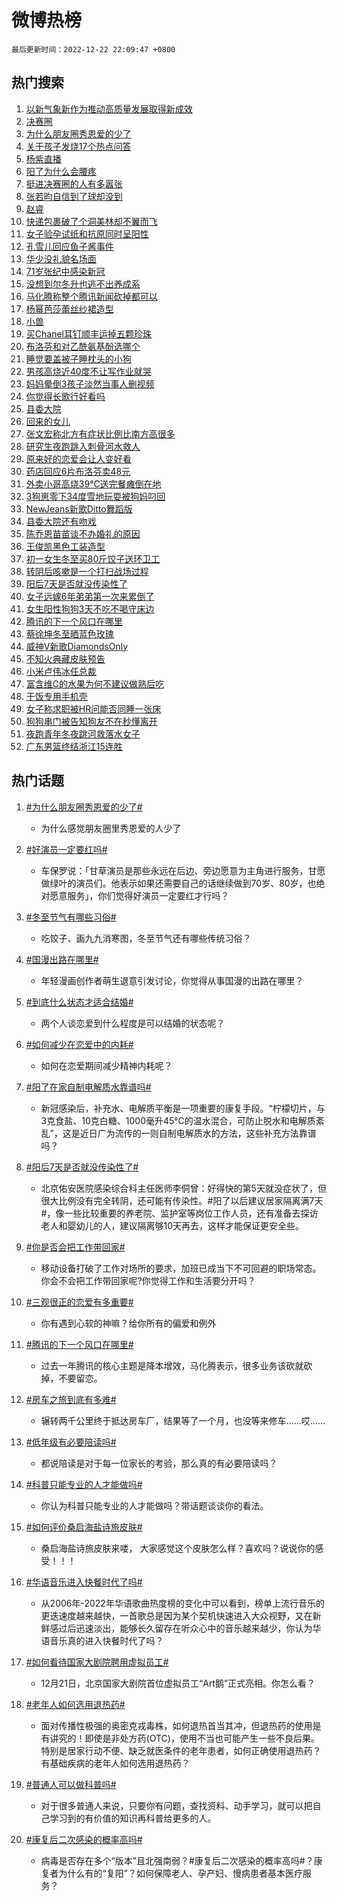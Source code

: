 # 微博热榜

`最后更新时间：2022-12-22 22:09:47 +0800`

## 热门搜索

1. [以新气象新作为推动高质量发展取得新成效](https://m.weibo.cn/search?containerid=100103type%3D1%26t%3D10%26q%3D%23%E4%BB%A5%E6%96%B0%E6%B0%94%E8%B1%A1%E6%96%B0%E4%BD%9C%E4%B8%BA%E6%8E%A8%E5%8A%A8%E9%AB%98%E8%B4%A8%E9%87%8F%E5%8F%91%E5%B1%95%E5%8F%96%E5%BE%97%E6%96%B0%E6%88%90%E6%95%88%23&stream_entry_id=51&isnewpage=1&extparam=seat%3D1%26dgr%3D0%26pos%3D0%26c_type%3D51%26filter_type%3Drealtimehot%26cate%3D10103%26display_time%3D1671718186%26pre_seqid%3D1671718186332025815254&luicode=10000011&lfid=106003type%253D25%2526t%253D3%2526disable_hot%253D1%2526filter_type%253Drealtimehot)
1. [决赛圈](https://m.weibo.cn/search?containerid=100103type%3D1%26t%3D10%26q%3D%E5%86%B3%E8%B5%9B%E5%9C%88&stream_entry_id=31&isnewpage=1&extparam=seat%3D1%26dgr%3D0%26pos%3D0%26q%3D%25E5%2586%25B3%25E8%25B5%259B%25E5%259C%2588%26filter_type%3Drealtimehot%26cate%3D5001%26band_rank%3D1%26flag%3D2%26stream_entry_id%3D31%26c_type%3D31%26realpos%3D1%26lcate%3D5001%26display_time%3D1671718186%26pre_seqid%3D1671718186332025815254&luicode=10000011&lfid=106003type%253D25%2526t%253D3%2526disable_hot%253D1%2526filter_type%253Drealtimehot)
1. [为什么朋友圈秀恩爱的少了](https://m.weibo.cn/search?containerid=100103type%3D1%26t%3D10%26q%3D%23%E4%B8%BA%E4%BB%80%E4%B9%88%E6%9C%8B%E5%8F%8B%E5%9C%88%E7%A7%80%E6%81%A9%E7%88%B1%E7%9A%84%E5%B0%91%E4%BA%86%23&stream_entry_id=31&isnewpage=1&extparam=seat%3D1%26dgr%3D0%26pos%3D1%26q%3D%2523%25E4%25B8%25BA%25E4%25BB%2580%25E4%25B9%2588%25E6%259C%258B%25E5%258F%258B%25E5%259C%2588%25E7%25A7%2580%25E6%2581%25A9%25E7%2588%25B1%25E7%259A%2584%25E5%25B0%2591%25E4%25BA%2586%2523%26filter_type%3Drealtimehot%26cate%3D5001%26band_rank%3D2%26flag%3D0%26stream_entry_id%3D31%26c_type%3D31%26realpos%3D2%26lcate%3D5001%26display_time%3D1671718186%26pre_seqid%3D1671718186332025815254&luicode=10000011&lfid=106003type%253D25%2526t%253D3%2526disable_hot%253D1%2526filter_type%253Drealtimehot)
1. [关于孩子发烧17个热点问答](https://m.weibo.cn/search?containerid=100103type%3D1%26t%3D10%26q%3D%23%E5%85%B3%E4%BA%8E%E5%AD%A9%E5%AD%90%E5%8F%91%E7%83%A717%E4%B8%AA%E7%83%AD%E7%82%B9%E9%97%AE%E7%AD%94%23&stream_entry_id=31&isnewpage=1&extparam=seat%3D1%26dgr%3D0%26pos%3D2%26q%3D%2523%25E5%2585%25B3%25E4%25BA%258E%25E5%25AD%25A9%25E5%25AD%2590%25E5%258F%2591%25E7%2583%25A717%25E4%25B8%25AA%25E7%2583%25AD%25E7%2582%25B9%25E9%2597%25AE%25E7%25AD%2594%2523%26filter_type%3Drealtimehot%26cate%3D5001%26band_rank%3D3%26flag%3D0%26stream_entry_id%3D31%26c_type%3D31%26realpos%3D3%26lcate%3D5001%26display_time%3D1671718186%26pre_seqid%3D1671718186332025815254&luicode=10000011&lfid=106003type%253D25%2526t%253D3%2526disable_hot%253D1%2526filter_type%253Drealtimehot)
1. [杨紫直播](https://m.weibo.cn/search?containerid=100103type%3D1%26t%3D10%26q%3D%23%E6%9D%A8%E7%B4%AB%E7%9B%B4%E6%92%AD%23&stream_entry_id=31&isnewpage=1&extparam=seat%3D1%26dgr%3D0%26pos%3D3%26q%3D%2523%25E6%259D%25A8%25E7%25B4%25AB%25E7%259B%25B4%25E6%2592%25AD%2523%26filter_type%3Drealtimehot%26cate%3D5001%26band_rank%3D4%26flag%3D0%26stream_entry_id%3D31%26c_type%3D31%26realpos%3D4%26lcate%3D5001%26display_time%3D1671718186%26pre_seqid%3D1671718186332025815254&luicode=10000011&lfid=106003type%253D25%2526t%253D3%2526disable_hot%253D1%2526filter_type%253Drealtimehot)
1. [阳了为什么会腰疼](https://m.weibo.cn/search?containerid=100103type%3D1%26t%3D10%26q%3D%23%E9%98%B3%E4%BA%86%E4%B8%BA%E4%BB%80%E4%B9%88%E4%BC%9A%E8%85%B0%E7%96%BC%23&stream_entry_id=31&isnewpage=1&extparam=seat%3D1%26dgr%3D0%26pos%3D4%26q%3D%2523%25E9%2598%25B3%25E4%25BA%2586%25E4%25B8%25BA%25E4%25BB%2580%25E4%25B9%2588%25E4%25BC%259A%25E8%2585%25B0%25E7%2596%25BC%2523%26filter_type%3Drealtimehot%26cate%3D5001%26band_rank%3D5%26flag%3D0%26stream_entry_id%3D31%26c_type%3D31%26realpos%3D5%26lcate%3D5001%26display_time%3D1671718186%26pre_seqid%3D1671718186332025815254&luicode=10000011&lfid=106003type%253D25%2526t%253D3%2526disable_hot%253D1%2526filter_type%253Drealtimehot)
1. [挺进决赛圈的人有多嚣张](https://m.weibo.cn/search?containerid=100103type%3D1%26t%3D10%26q%3D%23%E6%8C%BA%E8%BF%9B%E5%86%B3%E8%B5%9B%E5%9C%88%E7%9A%84%E4%BA%BA%E6%9C%89%E5%A4%9A%E5%9A%A3%E5%BC%A0%23&stream_entry_id=31&isnewpage=1&extparam=seat%3D1%26dgr%3D0%26pos%3D5%26q%3D%2523%25E6%258C%25BA%25E8%25BF%259B%25E5%2586%25B3%25E8%25B5%259B%25E5%259C%2588%25E7%259A%2584%25E4%25BA%25BA%25E6%259C%2589%25E5%25A4%259A%25E5%259A%25A3%25E5%25BC%25A0%2523%26filter_type%3Drealtimehot%26cate%3D5001%26band_rank%3D6%26flag%3D1%26stream_entry_id%3D31%26c_type%3D31%26realpos%3D6%26lcate%3D5001%26display_time%3D1671718186%26pre_seqid%3D1671718186332025815254&luicode=10000011&lfid=106003type%253D25%2526t%253D3%2526disable_hot%253D1%2526filter_type%253Drealtimehot)
1. [张若昀自信到了球却没到](https://m.weibo.cn/search?containerid=100103type%3D1%26t%3D10%26q%3D%23%E5%BC%A0%E8%8B%A5%E6%98%80%E8%87%AA%E4%BF%A1%E5%88%B0%E4%BA%86%E7%90%83%E5%8D%B4%E6%B2%A1%E5%88%B0%23&stream_entry_id=31&isnewpage=1&extparam=seat%3D1%26dgr%3D0%26adid%3D175874%26pos%3D6%26q%3D%2523%25E5%25BC%25A0%25E8%258B%25A5%25E6%2598%2580%25E8%2587%25AA%25E4%25BF%25A1%25E5%2588%25B0%25E4%25BA%2586%25E7%2590%2583%25E5%258D%25B4%25E6%25B2%25A1%25E5%2588%25B0%2523%26filter_type%3Drealtimehot%26cate%3D5001%26band_rank%3D7%26stream_entry_id%3D31%26c_type%3D31%26lcate%3D5001%26display_time%3D1671718186%26pre_seqid%3D1671718186332025815254&luicode=10000011&lfid=106003type%253D25%2526t%253D3%2526disable_hot%253D1%2526filter_type%253Drealtimehot)
1. [赵睿](https://m.weibo.cn/search?containerid=100103type%3D1%26t%3D10%26q%3D%E8%B5%B5%E7%9D%BF&stream_entry_id=31&isnewpage=1&extparam=seat%3D1%26dgr%3D0%26pos%3D7%26q%3D%25E8%25B5%25B5%25E7%259D%25BF%26filter_type%3Drealtimehot%26cate%3D5001%26band_rank%3D7%26flag%3D1%26stream_entry_id%3D31%26c_type%3D31%26realpos%3D7%26lcate%3D5001%26display_time%3D1671718186%26pre_seqid%3D1671718186332025815254&luicode=10000011&lfid=106003type%253D25%2526t%253D3%2526disable_hot%253D1%2526filter_type%253Drealtimehot)
1. [快递包裹破了个洞美林却不翼而飞](https://m.weibo.cn/search?containerid=100103type%3D1%26t%3D10%26q%3D%23%E5%BF%AB%E9%80%92%E5%8C%85%E8%A3%B9%E7%A0%B4%E4%BA%86%E4%B8%AA%E6%B4%9E%E7%BE%8E%E6%9E%97%E5%8D%B4%E4%B8%8D%E7%BF%BC%E8%80%8C%E9%A3%9E%23&stream_entry_id=31&isnewpage=1&extparam=seat%3D1%26dgr%3D0%26pos%3D8%26q%3D%2523%25E5%25BF%25AB%25E9%2580%2592%25E5%258C%2585%25E8%25A3%25B9%25E7%25A0%25B4%25E4%25BA%2586%25E4%25B8%25AA%25E6%25B4%259E%25E7%25BE%258E%25E6%259E%2597%25E5%258D%25B4%25E4%25B8%258D%25E7%25BF%25BC%25E8%2580%258C%25E9%25A3%259E%2523%26filter_type%3Drealtimehot%26cate%3D5001%26band_rank%3D8%26flag%3D0%26stream_entry_id%3D31%26c_type%3D31%26realpos%3D8%26lcate%3D5001%26display_time%3D1671718186%26pre_seqid%3D1671718186332025815254&luicode=10000011&lfid=106003type%253D25%2526t%253D3%2526disable_hot%253D1%2526filter_type%253Drealtimehot)
1. [女子验孕试纸和抗原同时呈阳性](https://m.weibo.cn/search?containerid=100103type%3D1%26t%3D10%26q%3D%23%E5%A5%B3%E5%AD%90%E9%AA%8C%E5%AD%95%E8%AF%95%E7%BA%B8%E5%92%8C%E6%8A%97%E5%8E%9F%E5%90%8C%E6%97%B6%E5%91%88%E9%98%B3%E6%80%A7%23&stream_entry_id=31&isnewpage=1&extparam=seat%3D1%26dgr%3D0%26pos%3D9%26q%3D%2523%25E5%25A5%25B3%25E5%25AD%2590%25E9%25AA%258C%25E5%25AD%2595%25E8%25AF%2595%25E7%25BA%25B8%25E5%2592%258C%25E6%258A%2597%25E5%258E%259F%25E5%2590%258C%25E6%2597%25B6%25E5%2591%2588%25E9%2598%25B3%25E6%2580%25A7%2523%26filter_type%3Drealtimehot%26cate%3D5001%26band_rank%3D9%26flag%3D2%26stream_entry_id%3D31%26c_type%3D31%26realpos%3D9%26lcate%3D5001%26display_time%3D1671718186%26pre_seqid%3D1671718186332025815254&luicode=10000011&lfid=106003type%253D25%2526t%253D3%2526disable_hot%253D1%2526filter_type%253Drealtimehot)
1. [孔雪儿回应鱼子酱事件](https://m.weibo.cn/search?containerid=100103type%3D1%26t%3D10%26q%3D%23%E5%AD%94%E9%9B%AA%E5%84%BF%E5%9B%9E%E5%BA%94%E9%B1%BC%E5%AD%90%E9%85%B1%E4%BA%8B%E4%BB%B6%23&stream_entry_id=31&isnewpage=1&extparam=seat%3D1%26dgr%3D0%26pos%3D10%26q%3D%2523%25E5%25AD%2594%25E9%259B%25AA%25E5%2584%25BF%25E5%259B%259E%25E5%25BA%2594%25E9%25B1%25BC%25E5%25AD%2590%25E9%2585%25B1%25E4%25BA%258B%25E4%25BB%25B6%2523%26filter_type%3Drealtimehot%26cate%3D5001%26band_rank%3D10%26flag%3D2%26stream_entry_id%3D31%26c_type%3D31%26realpos%3D10%26lcate%3D5001%26display_time%3D1671718186%26pre_seqid%3D1671718186332025815254&luicode=10000011&lfid=106003type%253D25%2526t%253D3%2526disable_hot%253D1%2526filter_type%253Drealtimehot)
1. [华少没礼貌名场面](https://m.weibo.cn/search?containerid=100103type%3D1%26t%3D10%26q%3D%23%E5%8D%8E%E5%B0%91%E6%B2%A1%E7%A4%BC%E8%B2%8C%E5%90%8D%E5%9C%BA%E9%9D%A2%23&stream_entry_id=31&isnewpage=1&extparam=seat%3D1%26dgr%3D0%26pos%3D11%26q%3D%2523%25E5%258D%258E%25E5%25B0%2591%25E6%25B2%25A1%25E7%25A4%25BC%25E8%25B2%258C%25E5%2590%258D%25E5%259C%25BA%25E9%259D%25A2%2523%26filter_type%3Drealtimehot%26cate%3D5001%26band_rank%3D11%26flag%3D0%26stream_entry_id%3D31%26c_type%3D31%26realpos%3D11%26lcate%3D5001%26display_time%3D1671718186%26pre_seqid%3D1671718186332025815254&luicode=10000011&lfid=106003type%253D25%2526t%253D3%2526disable_hot%253D1%2526filter_type%253Drealtimehot)
1. [71岁张纪中感染新冠](https://m.weibo.cn/search?containerid=100103type%3D1%26t%3D10%26q%3D%2371%E5%B2%81%E5%BC%A0%E7%BA%AA%E4%B8%AD%E6%84%9F%E6%9F%93%E6%96%B0%E5%86%A0%23&stream_entry_id=31&isnewpage=1&extparam=seat%3D1%26dgr%3D0%26pos%3D12%26q%3D%252371%25E5%25B2%2581%25E5%25BC%25A0%25E7%25BA%25AA%25E4%25B8%25AD%25E6%2584%259F%25E6%259F%2593%25E6%2596%25B0%25E5%2586%25A0%2523%26filter_type%3Drealtimehot%26cate%3D5001%26band_rank%3D12%26flag%3D1%26stream_entry_id%3D31%26c_type%3D31%26realpos%3D12%26lcate%3D5001%26display_time%3D1671718186%26pre_seqid%3D1671718186332025815254&luicode=10000011&lfid=106003type%253D25%2526t%253D3%2526disable_hot%253D1%2526filter_type%253Drealtimehot)
1. [没想到尔冬升也逃不出养成系](https://m.weibo.cn/search?containerid=100103type%3D1%26t%3D10%26q%3D%23%E6%B2%A1%E6%83%B3%E5%88%B0%E5%B0%94%E5%86%AC%E5%8D%87%E4%B9%9F%E9%80%83%E4%B8%8D%E5%87%BA%E5%85%BB%E6%88%90%E7%B3%BB%23&stream_entry_id=31&isnewpage=1&extparam=seat%3D1%26dgr%3D0%26pos%3D13%26q%3D%2523%25E6%25B2%25A1%25E6%2583%25B3%25E5%2588%25B0%25E5%25B0%2594%25E5%2586%25AC%25E5%258D%2587%25E4%25B9%259F%25E9%2580%2583%25E4%25B8%258D%25E5%2587%25BA%25E5%2585%25BB%25E6%2588%2590%25E7%25B3%25BB%2523%26filter_type%3Drealtimehot%26cate%3D5001%26band_rank%3D13%26flag%3D1%26stream_entry_id%3D31%26c_type%3D31%26realpos%3D13%26lcate%3D5001%26display_time%3D1671718186%26pre_seqid%3D1671718186332025815254&luicode=10000011&lfid=106003type%253D25%2526t%253D3%2526disable_hot%253D1%2526filter_type%253Drealtimehot)
1. [马化腾称整个腾讯新闻砍掉都可以](https://m.weibo.cn/search?containerid=100103type%3D1%26t%3D10%26q%3D%23%E9%A9%AC%E5%8C%96%E8%85%BE%E7%A7%B0%E6%95%B4%E4%B8%AA%E8%85%BE%E8%AE%AF%E6%96%B0%E9%97%BB%E7%A0%8D%E6%8E%89%E9%83%BD%E5%8F%AF%E4%BB%A5%23&stream_entry_id=31&isnewpage=1&extparam=seat%3D1%26dgr%3D0%26pos%3D14%26q%3D%2523%25E9%25A9%25AC%25E5%258C%2596%25E8%2585%25BE%25E7%25A7%25B0%25E6%2595%25B4%25E4%25B8%25AA%25E8%2585%25BE%25E8%25AE%25AF%25E6%2596%25B0%25E9%2597%25BB%25E7%25A0%258D%25E6%258E%2589%25E9%2583%25BD%25E5%258F%25AF%25E4%25BB%25A5%2523%26filter_type%3Drealtimehot%26cate%3D5001%26band_rank%3D14%26flag%3D0%26stream_entry_id%3D31%26c_type%3D31%26realpos%3D14%26lcate%3D5001%26display_time%3D1671718186%26pre_seqid%3D1671718186332025815254&luicode=10000011&lfid=106003type%253D25%2526t%253D3%2526disable_hot%253D1%2526filter_type%253Drealtimehot)
1. [杨幂芭莎蕾丝纱裙造型](https://m.weibo.cn/search?containerid=100103type%3D1%26t%3D10%26q%3D%23%E6%9D%A8%E5%B9%82%E8%8A%AD%E8%8E%8E%E8%95%BE%E4%B8%9D%E7%BA%B1%E8%A3%99%E9%80%A0%E5%9E%8B%23&stream_entry_id=31&isnewpage=1&extparam=seat%3D1%26dgr%3D0%26pos%3D15%26q%3D%2523%25E6%259D%25A8%25E5%25B9%2582%25E8%258A%25AD%25E8%258E%258E%25E8%2595%25BE%25E4%25B8%259D%25E7%25BA%25B1%25E8%25A3%2599%25E9%2580%25A0%25E5%259E%258B%2523%26filter_type%3Drealtimehot%26cate%3D5001%26band_rank%3D15%26flag%3D0%26stream_entry_id%3D31%26c_type%3D31%26realpos%3D15%26lcate%3D5001%26display_time%3D1671718186%26pre_seqid%3D1671718186332025815254&luicode=10000011&lfid=106003type%253D25%2526t%253D3%2526disable_hot%253D1%2526filter_type%253Drealtimehot)
1. [小兽](https://m.weibo.cn/search?containerid=100103type%3D1%26t%3D10%26q%3D%E5%B0%8F%E5%85%BD&stream_entry_id=31&isnewpage=1&extparam=seat%3D1%26dgr%3D0%26pos%3D16%26q%3D%25E5%25B0%258F%25E5%2585%25BD%26filter_type%3Drealtimehot%26cate%3D5001%26band_rank%3D16%26flag%3D1%26stream_entry_id%3D31%26c_type%3D31%26realpos%3D16%26lcate%3D5001%26display_time%3D1671718186%26pre_seqid%3D1671718186332025815254&luicode=10000011&lfid=106003type%253D25%2526t%253D3%2526disable_hot%253D1%2526filter_type%253Drealtimehot)
1. [买Chanel耳钉顺丰运掉五颗珍珠](https://m.weibo.cn/search?containerid=100103type%3D1%26t%3D10%26q%3D%23%E4%B9%B0Chanel%E8%80%B3%E9%92%89%E9%A1%BA%E4%B8%B0%E8%BF%90%E6%8E%89%E4%BA%94%E9%A2%97%E7%8F%8D%E7%8F%A0%23&stream_entry_id=31&isnewpage=1&extparam=seat%3D1%26dgr%3D0%26pos%3D17%26q%3D%2523%25E4%25B9%25B0Chanel%25E8%2580%25B3%25E9%2592%2589%25E9%25A1%25BA%25E4%25B8%25B0%25E8%25BF%2590%25E6%258E%2589%25E4%25BA%2594%25E9%25A2%2597%25E7%258F%258D%25E7%258F%25A0%2523%26filter_type%3Drealtimehot%26cate%3D5001%26band_rank%3D17%26flag%3D0%26stream_entry_id%3D31%26c_type%3D31%26realpos%3D17%26lcate%3D5001%26display_time%3D1671718186%26pre_seqid%3D1671718186332025815254&luicode=10000011&lfid=106003type%253D25%2526t%253D3%2526disable_hot%253D1%2526filter_type%253Drealtimehot)
1. [布洛芬和对乙酰氨基酚选哪个](https://m.weibo.cn/search?containerid=100103type%3D1%26t%3D10%26q%3D%23%E5%B8%83%E6%B4%9B%E8%8A%AC%E5%92%8C%E5%AF%B9%E4%B9%99%E9%85%B0%E6%B0%A8%E5%9F%BA%E9%85%9A%E9%80%89%E5%93%AA%E4%B8%AA%23&stream_entry_id=31&isnewpage=1&extparam=seat%3D1%26dgr%3D0%26pos%3D18%26q%3D%2523%25E5%25B8%2583%25E6%25B4%259B%25E8%258A%25AC%25E5%2592%258C%25E5%25AF%25B9%25E4%25B9%2599%25E9%2585%25B0%25E6%25B0%25A8%25E5%259F%25BA%25E9%2585%259A%25E9%2580%2589%25E5%2593%25AA%25E4%25B8%25AA%2523%26filter_type%3Drealtimehot%26cate%3D5001%26band_rank%3D18%26flag%3D0%26stream_entry_id%3D31%26c_type%3D31%26realpos%3D18%26lcate%3D5001%26display_time%3D1671718186%26pre_seqid%3D1671718186332025815254&luicode=10000011&lfid=106003type%253D25%2526t%253D3%2526disable_hot%253D1%2526filter_type%253Drealtimehot)
1. [睡觉要盖被子睡枕头的小狗](https://m.weibo.cn/search?containerid=100103type%3D1%26t%3D10%26q%3D%23%E7%9D%A1%E8%A7%89%E8%A6%81%E7%9B%96%E8%A2%AB%E5%AD%90%E7%9D%A1%E6%9E%95%E5%A4%B4%E7%9A%84%E5%B0%8F%E7%8B%97%23&stream_entry_id=31&isnewpage=1&extparam=seat%3D1%26dgr%3D0%26pos%3D19%26q%3D%2523%25E7%259D%25A1%25E8%25A7%2589%25E8%25A6%2581%25E7%259B%2596%25E8%25A2%25AB%25E5%25AD%2590%25E7%259D%25A1%25E6%259E%2595%25E5%25A4%25B4%25E7%259A%2584%25E5%25B0%258F%25E7%258B%2597%2523%26filter_type%3Drealtimehot%26cate%3D5001%26band_rank%3D19%26flag%3D1%26stream_entry_id%3D31%26c_type%3D31%26realpos%3D19%26lcate%3D5001%26display_time%3D1671718186%26pre_seqid%3D1671718186332025815254&luicode=10000011&lfid=106003type%253D25%2526t%253D3%2526disable_hot%253D1%2526filter_type%253Drealtimehot)
1. [男孩高烧近40度不让写作业就哭](https://m.weibo.cn/search?containerid=100103type%3D1%26t%3D10%26q%3D%23%E7%94%B7%E5%AD%A9%E9%AB%98%E7%83%A7%E8%BF%9140%E5%BA%A6%E4%B8%8D%E8%AE%A9%E5%86%99%E4%BD%9C%E4%B8%9A%E5%B0%B1%E5%93%AD%23&stream_entry_id=31&isnewpage=1&extparam=seat%3D1%26dgr%3D0%26pos%3D20%26q%3D%2523%25E7%2594%25B7%25E5%25AD%25A9%25E9%25AB%2598%25E7%2583%25A7%25E8%25BF%259140%25E5%25BA%25A6%25E4%25B8%258D%25E8%25AE%25A9%25E5%2586%2599%25E4%25BD%259C%25E4%25B8%259A%25E5%25B0%25B1%25E5%2593%25AD%2523%26filter_type%3Drealtimehot%26cate%3D5001%26band_rank%3D20%26flag%3D0%26stream_entry_id%3D31%26c_type%3D31%26realpos%3D20%26lcate%3D5001%26display_time%3D1671718186%26pre_seqid%3D1671718186332025815254&luicode=10000011&lfid=106003type%253D25%2526t%253D3%2526disable_hot%253D1%2526filter_type%253Drealtimehot)
1. [妈妈晕倒3孩子淡然当事人删视频](https://m.weibo.cn/search?containerid=100103type%3D1%26t%3D10%26q%3D%23%E5%A6%88%E5%A6%88%E6%99%95%E5%80%923%E5%AD%A9%E5%AD%90%E6%B7%A1%E7%84%B6%E5%BD%93%E4%BA%8B%E4%BA%BA%E5%88%A0%E8%A7%86%E9%A2%91%23&stream_entry_id=31&isnewpage=1&extparam=seat%3D1%26dgr%3D0%26pos%3D21%26q%3D%2523%25E5%25A6%2588%25E5%25A6%2588%25E6%2599%2595%25E5%2580%25923%25E5%25AD%25A9%25E5%25AD%2590%25E6%25B7%25A1%25E7%2584%25B6%25E5%25BD%2593%25E4%25BA%258B%25E4%25BA%25BA%25E5%2588%25A0%25E8%25A7%2586%25E9%25A2%2591%2523%26filter_type%3Drealtimehot%26cate%3D5001%26band_rank%3D21%26flag%3D2%26stream_entry_id%3D31%26c_type%3D31%26realpos%3D21%26lcate%3D5001%26display_time%3D1671718186%26pre_seqid%3D1671718186332025815254&luicode=10000011&lfid=106003type%253D25%2526t%253D3%2526disable_hot%253D1%2526filter_type%253Drealtimehot)
1. [你觉得长歌行好看吗](https://m.weibo.cn/search?containerid=100103type%3D1%26t%3D10%26q%3D%23%E4%BD%A0%E8%A7%89%E5%BE%97%E9%95%BF%E6%AD%8C%E8%A1%8C%E5%A5%BD%E7%9C%8B%E5%90%97%23&stream_entry_id=31&isnewpage=1&extparam=seat%3D1%26dgr%3D0%26pos%3D22%26q%3D%2523%25E4%25BD%25A0%25E8%25A7%2589%25E5%25BE%2597%25E9%2595%25BF%25E6%25AD%258C%25E8%25A1%258C%25E5%25A5%25BD%25E7%259C%258B%25E5%2590%2597%2523%26filter_type%3Drealtimehot%26cate%3D5001%26band_rank%3D22%26flag%3D0%26stream_entry_id%3D31%26c_type%3D31%26realpos%3D22%26lcate%3D5001%26display_time%3D1671718186%26pre_seqid%3D1671718186332025815254&luicode=10000011&lfid=106003type%253D25%2526t%253D3%2526disable_hot%253D1%2526filter_type%253Drealtimehot)
1. [县委大院](https://m.weibo.cn/search?containerid=100103type%3D1%26t%3D10%26q%3D%E5%8E%BF%E5%A7%94%E5%A4%A7%E9%99%A2&stream_entry_id=31&isnewpage=1&extparam=seat%3D1%26dgr%3D0%26pos%3D23%26q%3D%25E5%258E%25BF%25E5%25A7%2594%25E5%25A4%25A7%25E9%2599%25A2%26filter_type%3Drealtimehot%26cate%3D5001%26band_rank%3D23%26flag%3D1%26stream_entry_id%3D31%26c_type%3D31%26realpos%3D23%26lcate%3D5001%26display_time%3D1671718186%26pre_seqid%3D1671718186332025815254&luicode=10000011&lfid=106003type%253D25%2526t%253D3%2526disable_hot%253D1%2526filter_type%253Drealtimehot)
1. [回来的女儿](https://m.weibo.cn/search?containerid=100103type%3D1%26t%3D10%26q%3D%E5%9B%9E%E6%9D%A5%E7%9A%84%E5%A5%B3%E5%84%BF&stream_entry_id=31&isnewpage=1&extparam=seat%3D1%26dgr%3D0%26pos%3D24%26q%3D%25E5%259B%259E%25E6%259D%25A5%25E7%259A%2584%25E5%25A5%25B3%25E5%2584%25BF%26filter_type%3Drealtimehot%26cate%3D5001%26band_rank%3D24%26flag%3D1%26stream_entry_id%3D31%26c_type%3D31%26realpos%3D24%26lcate%3D5001%26display_time%3D1671718186%26pre_seqid%3D1671718186332025815254&luicode=10000011&lfid=106003type%253D25%2526t%253D3%2526disable_hot%253D1%2526filter_type%253Drealtimehot)
1. [张文宏称北方有症状比例比南方高很多](https://m.weibo.cn/search?containerid=100103type%3D1%26t%3D10%26q%3D%23%E5%BC%A0%E6%96%87%E5%AE%8F%E7%A7%B0%E5%8C%97%E6%96%B9%E6%9C%89%E7%97%87%E7%8A%B6%E6%AF%94%E4%BE%8B%E6%AF%94%E5%8D%97%E6%96%B9%E9%AB%98%E5%BE%88%E5%A4%9A%23&stream_entry_id=31&isnewpage=1&extparam=seat%3D1%26dgr%3D0%26pos%3D25%26q%3D%2523%25E5%25BC%25A0%25E6%2596%2587%25E5%25AE%258F%25E7%25A7%25B0%25E5%258C%2597%25E6%2596%25B9%25E6%259C%2589%25E7%2597%2587%25E7%258A%25B6%25E6%25AF%2594%25E4%25BE%258B%25E6%25AF%2594%25E5%258D%2597%25E6%2596%25B9%25E9%25AB%2598%25E5%25BE%2588%25E5%25A4%259A%2523%26filter_type%3Drealtimehot%26cate%3D5001%26band_rank%3D25%26flag%3D0%26stream_entry_id%3D31%26c_type%3D31%26realpos%3D25%26lcate%3D5001%26display_time%3D1671718186%26pre_seqid%3D1671718186332025815254&luicode=10000011&lfid=106003type%253D25%2526t%253D3%2526disable_hot%253D1%2526filter_type%253Drealtimehot)
1. [研究生夜跑跳入刺骨河水救人](https://m.weibo.cn/search?containerid=100103type%3D1%26t%3D10%26q%3D%23%E7%A0%94%E7%A9%B6%E7%94%9F%E5%A4%9C%E8%B7%91%E8%B7%B3%E5%85%A5%E5%88%BA%E9%AA%A8%E6%B2%B3%E6%B0%B4%E6%95%91%E4%BA%BA%23&stream_entry_id=31&isnewpage=1&extparam=seat%3D1%26dgr%3D0%26pos%3D26%26q%3D%2523%25E7%25A0%2594%25E7%25A9%25B6%25E7%2594%259F%25E5%25A4%259C%25E8%25B7%2591%25E8%25B7%25B3%25E5%2585%25A5%25E5%2588%25BA%25E9%25AA%25A8%25E6%25B2%25B3%25E6%25B0%25B4%25E6%2595%2591%25E4%25BA%25BA%2523%26filter_type%3Drealtimehot%26cate%3D5001%26band_rank%3D26%26flag%3D0%26stream_entry_id%3D31%26c_type%3D31%26realpos%3D26%26lcate%3D5001%26display_time%3D1671718186%26pre_seqid%3D1671718186332025815254&luicode=10000011&lfid=106003type%253D25%2526t%253D3%2526disable_hot%253D1%2526filter_type%253Drealtimehot)
1. [原来好的恋爱会让人变好看](https://m.weibo.cn/search?containerid=100103type%3D1%26t%3D10%26q%3D%23%E5%8E%9F%E6%9D%A5%E5%A5%BD%E7%9A%84%E6%81%8B%E7%88%B1%E4%BC%9A%E8%AE%A9%E4%BA%BA%E5%8F%98%E5%A5%BD%E7%9C%8B%23&stream_entry_id=31&isnewpage=1&extparam=seat%3D1%26dgr%3D0%26pos%3D27%26q%3D%2523%25E5%258E%259F%25E6%259D%25A5%25E5%25A5%25BD%25E7%259A%2584%25E6%2581%258B%25E7%2588%25B1%25E4%25BC%259A%25E8%25AE%25A9%25E4%25BA%25BA%25E5%258F%2598%25E5%25A5%25BD%25E7%259C%258B%2523%26filter_type%3Drealtimehot%26cate%3D5001%26band_rank%3D27%26flag%3D1%26stream_entry_id%3D31%26c_type%3D31%26realpos%3D27%26lcate%3D5001%26display_time%3D1671718186%26pre_seqid%3D1671718186332025815254&luicode=10000011&lfid=106003type%253D25%2526t%253D3%2526disable_hot%253D1%2526filter_type%253Drealtimehot)
1. [药店回应6片布洛芬卖48元](https://m.weibo.cn/search?containerid=100103type%3D1%26t%3D10%26q%3D%23%E8%8D%AF%E5%BA%97%E5%9B%9E%E5%BA%946%E7%89%87%E5%B8%83%E6%B4%9B%E8%8A%AC%E5%8D%9648%E5%85%83%23&stream_entry_id=31&isnewpage=1&extparam=seat%3D1%26dgr%3D0%26pos%3D28%26q%3D%2523%25E8%258D%25AF%25E5%25BA%2597%25E5%259B%259E%25E5%25BA%25946%25E7%2589%2587%25E5%25B8%2583%25E6%25B4%259B%25E8%258A%25AC%25E5%258D%259648%25E5%2585%2583%2523%26filter_type%3Drealtimehot%26cate%3D5001%26band_rank%3D28%26flag%3D0%26stream_entry_id%3D31%26c_type%3D31%26realpos%3D28%26lcate%3D5001%26display_time%3D1671718186%26pre_seqid%3D1671718186332025815254&luicode=10000011&lfid=106003type%253D25%2526t%253D3%2526disable_hot%253D1%2526filter_type%253Drealtimehot)
1. [外卖小哥高烧39℃送完餐瘫倒在地](https://m.weibo.cn/search?containerid=100103type%3D1%26t%3D10%26q%3D%23%E5%A4%96%E5%8D%96%E5%B0%8F%E5%93%A5%E9%AB%98%E7%83%A739%E2%84%83%E9%80%81%E5%AE%8C%E9%A4%90%E7%98%AB%E5%80%92%E5%9C%A8%E5%9C%B0%23&stream_entry_id=31&isnewpage=1&extparam=seat%3D1%26dgr%3D0%26pos%3D29%26q%3D%2523%25E5%25A4%2596%25E5%258D%2596%25E5%25B0%258F%25E5%2593%25A5%25E9%25AB%2598%25E7%2583%25A739%25E2%2584%2583%25E9%2580%2581%25E5%25AE%258C%25E9%25A4%2590%25E7%2598%25AB%25E5%2580%2592%25E5%259C%25A8%25E5%259C%25B0%2523%26filter_type%3Drealtimehot%26cate%3D5001%26band_rank%3D29%26flag%3D0%26stream_entry_id%3D31%26c_type%3D31%26realpos%3D29%26lcate%3D5001%26display_time%3D1671718186%26pre_seqid%3D1671718186332025815254&luicode=10000011&lfid=106003type%253D25%2526t%253D3%2526disable_hot%253D1%2526filter_type%253Drealtimehot)
1. [3狗崽零下34度雪地玩耍被狗妈叼回](https://m.weibo.cn/search?containerid=100103type%3D1%26t%3D10%26q%3D%233%E7%8B%97%E5%B4%BD%E9%9B%B6%E4%B8%8B34%E5%BA%A6%E9%9B%AA%E5%9C%B0%E7%8E%A9%E8%80%8D%E8%A2%AB%E7%8B%97%E5%A6%88%E5%8F%BC%E5%9B%9E%23&stream_entry_id=31&isnewpage=1&extparam=seat%3D1%26dgr%3D0%26pos%3D30%26q%3D%25233%25E7%258B%2597%25E5%25B4%25BD%25E9%259B%25B6%25E4%25B8%258B34%25E5%25BA%25A6%25E9%259B%25AA%25E5%259C%25B0%25E7%258E%25A9%25E8%2580%258D%25E8%25A2%25AB%25E7%258B%2597%25E5%25A6%2588%25E5%258F%25BC%25E5%259B%259E%2523%26filter_type%3Drealtimehot%26cate%3D5001%26band_rank%3D30%26flag%3D0%26stream_entry_id%3D31%26c_type%3D31%26realpos%3D30%26lcate%3D5001%26display_time%3D1671718186%26pre_seqid%3D1671718186332025815254&luicode=10000011&lfid=106003type%253D25%2526t%253D3%2526disable_hot%253D1%2526filter_type%253Drealtimehot)
1. [NewJeans新歌Ditto舞蹈版](https://m.weibo.cn/search?containerid=100103type%3D1%26t%3D10%26q%3D%23NewJeans%E6%96%B0%E6%AD%8CDitto%E8%88%9E%E8%B9%88%E7%89%88%23&stream_entry_id=31&isnewpage=1&extparam=seat%3D1%26dgr%3D0%26pos%3D31%26q%3D%2523NewJeans%25E6%2596%25B0%25E6%25AD%258CDitto%25E8%2588%259E%25E8%25B9%2588%25E7%2589%2588%2523%26filter_type%3Drealtimehot%26cate%3D5001%26band_rank%3D31%26flag%3D1%26stream_entry_id%3D31%26c_type%3D31%26realpos%3D31%26lcate%3D5001%26display_time%3D1671718186%26pre_seqid%3D1671718186332025815254&luicode=10000011&lfid=106003type%253D25%2526t%253D3%2526disable_hot%253D1%2526filter_type%253Drealtimehot)
1. [县委大院还有吻戏](https://m.weibo.cn/search?containerid=100103type%3D1%26t%3D10%26q%3D%23%E5%8E%BF%E5%A7%94%E5%A4%A7%E9%99%A2%E8%BF%98%E6%9C%89%E5%90%BB%E6%88%8F%23&stream_entry_id=31&isnewpage=1&extparam=seat%3D1%26dgr%3D0%26pos%3D32%26q%3D%2523%25E5%258E%25BF%25E5%25A7%2594%25E5%25A4%25A7%25E9%2599%25A2%25E8%25BF%2598%25E6%259C%2589%25E5%2590%25BB%25E6%2588%258F%2523%26filter_type%3Drealtimehot%26cate%3D5001%26band_rank%3D32%26flag%3D0%26stream_entry_id%3D31%26c_type%3D31%26realpos%3D32%26lcate%3D5001%26display_time%3D1671718186%26pre_seqid%3D1671718186332025815254&luicode=10000011&lfid=106003type%253D25%2526t%253D3%2526disable_hot%253D1%2526filter_type%253Drealtimehot)
1. [陈乔恩苗苗谈不办婚礼的原因](https://m.weibo.cn/search?containerid=100103type%3D1%26t%3D10%26q%3D%23%E9%99%88%E4%B9%94%E6%81%A9%E8%8B%97%E8%8B%97%E8%B0%88%E4%B8%8D%E5%8A%9E%E5%A9%9A%E7%A4%BC%E7%9A%84%E5%8E%9F%E5%9B%A0%23&stream_entry_id=31&isnewpage=1&extparam=seat%3D1%26dgr%3D0%26pos%3D33%26q%3D%2523%25E9%2599%2588%25E4%25B9%2594%25E6%2581%25A9%25E8%258B%2597%25E8%258B%2597%25E8%25B0%2588%25E4%25B8%258D%25E5%258A%259E%25E5%25A9%259A%25E7%25A4%25BC%25E7%259A%2584%25E5%258E%259F%25E5%259B%25A0%2523%26filter_type%3Drealtimehot%26cate%3D5001%26band_rank%3D33%26flag%3D0%26stream_entry_id%3D31%26c_type%3D31%26realpos%3D33%26lcate%3D5001%26display_time%3D1671718186%26pre_seqid%3D1671718186332025815254&luicode=10000011&lfid=106003type%253D25%2526t%253D3%2526disable_hot%253D1%2526filter_type%253Drealtimehot)
1. [王俊凯黑色工装造型](https://m.weibo.cn/search?containerid=100103type%3D1%26t%3D10%26q%3D%23%E7%8E%8B%E4%BF%8A%E5%87%AF%E9%BB%91%E8%89%B2%E5%B7%A5%E8%A3%85%E9%80%A0%E5%9E%8B%23&stream_entry_id=31&isnewpage=1&extparam=seat%3D1%26dgr%3D0%26pos%3D34%26q%3D%2523%25E7%258E%258B%25E4%25BF%258A%25E5%2587%25AF%25E9%25BB%2591%25E8%2589%25B2%25E5%25B7%25A5%25E8%25A3%2585%25E9%2580%25A0%25E5%259E%258B%2523%26filter_type%3Drealtimehot%26cate%3D5001%26band_rank%3D34%26flag%3D1%26stream_entry_id%3D31%26c_type%3D31%26realpos%3D34%26lcate%3D5001%26display_time%3D1671718186%26pre_seqid%3D1671718186332025815254&luicode=10000011&lfid=106003type%253D25%2526t%253D3%2526disable_hot%253D1%2526filter_type%253Drealtimehot)
1. [初一女生冬至买80斤饺子送环卫工](https://m.weibo.cn/search?containerid=100103type%3D1%26t%3D10%26q%3D%23%E5%88%9D%E4%B8%80%E5%A5%B3%E7%94%9F%E5%86%AC%E8%87%B3%E4%B9%B080%E6%96%A4%E9%A5%BA%E5%AD%90%E9%80%81%E7%8E%AF%E5%8D%AB%E5%B7%A5%23&stream_entry_id=31&isnewpage=1&extparam=seat%3D1%26dgr%3D0%26pos%3D35%26q%3D%2523%25E5%2588%259D%25E4%25B8%2580%25E5%25A5%25B3%25E7%2594%259F%25E5%2586%25AC%25E8%2587%25B3%25E4%25B9%25B080%25E6%2596%25A4%25E9%25A5%25BA%25E5%25AD%2590%25E9%2580%2581%25E7%258E%25AF%25E5%258D%25AB%25E5%25B7%25A5%2523%26filter_type%3Drealtimehot%26cate%3D5001%26band_rank%3D35%26flag%3D1%26stream_entry_id%3D31%26c_type%3D31%26realpos%3D35%26lcate%3D5001%26display_time%3D1671718186%26pre_seqid%3D1671718186332025815254&luicode=10000011&lfid=106003type%253D25%2526t%253D3%2526disable_hot%253D1%2526filter_type%253Drealtimehot)
1. [转阴后咳嗽是一个打扫战场过程](https://m.weibo.cn/search?containerid=100103type%3D1%26t%3D10%26q%3D%23%E8%BD%AC%E9%98%B4%E5%90%8E%E5%92%B3%E5%97%BD%E6%98%AF%E4%B8%80%E4%B8%AA%E6%89%93%E6%89%AB%E6%88%98%E5%9C%BA%E8%BF%87%E7%A8%8B%23&stream_entry_id=31&isnewpage=1&extparam=seat%3D1%26dgr%3D0%26pos%3D36%26q%3D%2523%25E8%25BD%25AC%25E9%2598%25B4%25E5%2590%258E%25E5%2592%25B3%25E5%2597%25BD%25E6%2598%25AF%25E4%25B8%2580%25E4%25B8%25AA%25E6%2589%2593%25E6%2589%25AB%25E6%2588%2598%25E5%259C%25BA%25E8%25BF%2587%25E7%25A8%258B%2523%26filter_type%3Drealtimehot%26cate%3D5001%26band_rank%3D36%26flag%3D0%26stream_entry_id%3D31%26c_type%3D31%26realpos%3D36%26lcate%3D5001%26display_time%3D1671718186%26pre_seqid%3D1671718186332025815254&luicode=10000011&lfid=106003type%253D25%2526t%253D3%2526disable_hot%253D1%2526filter_type%253Drealtimehot)
1. [阳后7天是否就没传染性了](https://m.weibo.cn/search?containerid=100103type%3D1%26t%3D10%26q%3D%23%E9%98%B3%E5%90%8E7%E5%A4%A9%E6%98%AF%E5%90%A6%E5%B0%B1%E6%B2%A1%E4%BC%A0%E6%9F%93%E6%80%A7%E4%BA%86%23&stream_entry_id=31&isnewpage=1&extparam=seat%3D1%26dgr%3D0%26pos%3D37%26q%3D%2523%25E9%2598%25B3%25E5%2590%258E7%25E5%25A4%25A9%25E6%2598%25AF%25E5%2590%25A6%25E5%25B0%25B1%25E6%25B2%25A1%25E4%25BC%25A0%25E6%259F%2593%25E6%2580%25A7%25E4%25BA%2586%2523%26filter_type%3Drealtimehot%26cate%3D5001%26band_rank%3D37%26flag%3D0%26stream_entry_id%3D31%26c_type%3D31%26realpos%3D37%26lcate%3D5001%26display_time%3D1671718186%26pre_seqid%3D1671718186332025815254&luicode=10000011&lfid=106003type%253D25%2526t%253D3%2526disable_hot%253D1%2526filter_type%253Drealtimehot)
1. [女子远嫁6年弟弟第一次来累倒了](https://m.weibo.cn/search?containerid=100103type%3D1%26t%3D10%26q%3D%23%E5%A5%B3%E5%AD%90%E8%BF%9C%E5%AB%816%E5%B9%B4%E5%BC%9F%E5%BC%9F%E7%AC%AC%E4%B8%80%E6%AC%A1%E6%9D%A5%E7%B4%AF%E5%80%92%E4%BA%86%23&stream_entry_id=31&isnewpage=1&extparam=seat%3D1%26dgr%3D0%26pos%3D38%26q%3D%2523%25E5%25A5%25B3%25E5%25AD%2590%25E8%25BF%259C%25E5%25AB%25816%25E5%25B9%25B4%25E5%25BC%259F%25E5%25BC%259F%25E7%25AC%25AC%25E4%25B8%2580%25E6%25AC%25A1%25E6%259D%25A5%25E7%25B4%25AF%25E5%2580%2592%25E4%25BA%2586%2523%26filter_type%3Drealtimehot%26cate%3D5001%26band_rank%3D38%26flag%3D0%26stream_entry_id%3D31%26c_type%3D31%26realpos%3D38%26lcate%3D5001%26display_time%3D1671718186%26pre_seqid%3D1671718186332025815254&luicode=10000011&lfid=106003type%253D25%2526t%253D3%2526disable_hot%253D1%2526filter_type%253Drealtimehot)
1. [女生阳性狗狗3天不吃不喝守床边](https://m.weibo.cn/search?containerid=100103type%3D1%26t%3D10%26q%3D%23%E5%A5%B3%E7%94%9F%E9%98%B3%E6%80%A7%E7%8B%97%E7%8B%973%E5%A4%A9%E4%B8%8D%E5%90%83%E4%B8%8D%E5%96%9D%E5%AE%88%E5%BA%8A%E8%BE%B9%23&stream_entry_id=31&isnewpage=1&extparam=seat%3D1%26dgr%3D0%26pos%3D39%26q%3D%2523%25E5%25A5%25B3%25E7%2594%259F%25E9%2598%25B3%25E6%2580%25A7%25E7%258B%2597%25E7%258B%25973%25E5%25A4%25A9%25E4%25B8%258D%25E5%2590%2583%25E4%25B8%258D%25E5%2596%259D%25E5%25AE%2588%25E5%25BA%258A%25E8%25BE%25B9%2523%26filter_type%3Drealtimehot%26cate%3D5001%26band_rank%3D39%26flag%3D0%26stream_entry_id%3D31%26c_type%3D31%26realpos%3D39%26lcate%3D5001%26display_time%3D1671718186%26pre_seqid%3D1671718186332025815254&luicode=10000011&lfid=106003type%253D25%2526t%253D3%2526disable_hot%253D1%2526filter_type%253Drealtimehot)
1. [腾讯的下一个风口在哪里](https://m.weibo.cn/search?containerid=100103type%3D1%26t%3D10%26q%3D%23%E8%85%BE%E8%AE%AF%E7%9A%84%E4%B8%8B%E4%B8%80%E4%B8%AA%E9%A3%8E%E5%8F%A3%E5%9C%A8%E5%93%AA%E9%87%8C%23&stream_entry_id=31&isnewpage=1&extparam=seat%3D1%26dgr%3D0%26pos%3D40%26q%3D%2523%25E8%2585%25BE%25E8%25AE%25AF%25E7%259A%2584%25E4%25B8%258B%25E4%25B8%2580%25E4%25B8%25AA%25E9%25A3%258E%25E5%258F%25A3%25E5%259C%25A8%25E5%2593%25AA%25E9%2587%258C%2523%26filter_type%3Drealtimehot%26cate%3D5001%26band_rank%3D40%26flag%3D1%26stream_entry_id%3D31%26c_type%3D31%26realpos%3D40%26lcate%3D5001%26display_time%3D1671718186%26pre_seqid%3D1671718186332025815254&luicode=10000011&lfid=106003type%253D25%2526t%253D3%2526disable_hot%253D1%2526filter_type%253Drealtimehot)
1. [蔡徐坤冬至晒蓝色玫瑰](https://m.weibo.cn/search?containerid=100103type%3D1%26t%3D10%26q%3D%23%E8%94%A1%E5%BE%90%E5%9D%A4%E5%86%AC%E8%87%B3%E6%99%92%E8%93%9D%E8%89%B2%E7%8E%AB%E7%91%B0%23&stream_entry_id=31&isnewpage=1&extparam=seat%3D1%26dgr%3D0%26pos%3D41%26q%3D%2523%25E8%2594%25A1%25E5%25BE%2590%25E5%259D%25A4%25E5%2586%25AC%25E8%2587%25B3%25E6%2599%2592%25E8%2593%259D%25E8%2589%25B2%25E7%258E%25AB%25E7%2591%25B0%2523%26filter_type%3Drealtimehot%26cate%3D5001%26band_rank%3D41%26flag%3D0%26stream_entry_id%3D31%26c_type%3D31%26realpos%3D41%26lcate%3D5001%26display_time%3D1671718186%26pre_seqid%3D1671718186332025815254&luicode=10000011&lfid=106003type%253D25%2526t%253D3%2526disable_hot%253D1%2526filter_type%253Drealtimehot)
1. [威神V新歌DiamondsOnly](https://m.weibo.cn/search?containerid=100103type%3D1%26t%3D10%26q%3D%23%E5%A8%81%E7%A5%9EV%E6%96%B0%E6%AD%8CDiamondsOnly%23&stream_entry_id=31&isnewpage=1&extparam=seat%3D1%26dgr%3D0%26pos%3D42%26q%3D%2523%25E5%25A8%2581%25E7%25A5%259EV%25E6%2596%25B0%25E6%25AD%258CDiamondsOnly%2523%26filter_type%3Drealtimehot%26cate%3D5001%26band_rank%3D42%26flag%3D1%26stream_entry_id%3D31%26c_type%3D31%26realpos%3D42%26lcate%3D5001%26display_time%3D1671718186%26pre_seqid%3D1671718186332025815254&luicode=10000011&lfid=106003type%253D25%2526t%253D3%2526disable_hot%253D1%2526filter_type%253Drealtimehot)
1. [不知火典藏皮肤预告](https://m.weibo.cn/search?containerid=100103type%3D1%26t%3D10%26q%3D%23%E4%B8%8D%E7%9F%A5%E7%81%AB%E5%85%B8%E8%97%8F%E7%9A%AE%E8%82%A4%E9%A2%84%E5%91%8A%23&stream_entry_id=31&isnewpage=1&extparam=seat%3D1%26dgr%3D0%26pos%3D43%26q%3D%2523%25E4%25B8%258D%25E7%259F%25A5%25E7%2581%25AB%25E5%2585%25B8%25E8%2597%258F%25E7%259A%25AE%25E8%2582%25A4%25E9%25A2%2584%25E5%2591%258A%2523%26filter_type%3Drealtimehot%26cate%3D5001%26band_rank%3D43%26flag%3D0%26stream_entry_id%3D31%26c_type%3D31%26realpos%3D43%26lcate%3D5001%26display_time%3D1671718186%26pre_seqid%3D1671718186332025815254&luicode=10000011&lfid=106003type%253D25%2526t%253D3%2526disable_hot%253D1%2526filter_type%253Drealtimehot)
1. [小米卢伟冰任总裁](https://m.weibo.cn/search?containerid=100103type%3D1%26t%3D10%26q%3D%23%E5%B0%8F%E7%B1%B3%E5%8D%A2%E4%BC%9F%E5%86%B0%E4%BB%BB%E6%80%BB%E8%A3%81%23&stream_entry_id=31&isnewpage=1&extparam=seat%3D1%26dgr%3D0%26pos%3D44%26q%3D%2523%25E5%25B0%258F%25E7%25B1%25B3%25E5%258D%25A2%25E4%25BC%259F%25E5%2586%25B0%25E4%25BB%25BB%25E6%2580%25BB%25E8%25A3%2581%2523%26filter_type%3Drealtimehot%26cate%3D5001%26band_rank%3D44%26flag%3D0%26stream_entry_id%3D31%26c_type%3D31%26realpos%3D44%26lcate%3D5001%26display_time%3D1671718186%26pre_seqid%3D1671718186332025815254&luicode=10000011&lfid=106003type%253D25%2526t%253D3%2526disable_hot%253D1%2526filter_type%253Drealtimehot)
1. [富含维C的水果为何不建议做熟后吃](https://m.weibo.cn/search?containerid=100103type%3D1%26t%3D10%26q%3D%23%E5%AF%8C%E5%90%AB%E7%BB%B4C%E7%9A%84%E6%B0%B4%E6%9E%9C%E4%B8%BA%E4%BD%95%E4%B8%8D%E5%BB%BA%E8%AE%AE%E5%81%9A%E7%86%9F%E5%90%8E%E5%90%83%23&stream_entry_id=31&isnewpage=1&extparam=seat%3D1%26dgr%3D0%26pos%3D45%26q%3D%2523%25E5%25AF%258C%25E5%2590%25AB%25E7%25BB%25B4C%25E7%259A%2584%25E6%25B0%25B4%25E6%259E%259C%25E4%25B8%25BA%25E4%25BD%2595%25E4%25B8%258D%25E5%25BB%25BA%25E8%25AE%25AE%25E5%2581%259A%25E7%2586%259F%25E5%2590%258E%25E5%2590%2583%2523%26filter_type%3Drealtimehot%26cate%3D5001%26band_rank%3D45%26flag%3D0%26stream_entry_id%3D31%26c_type%3D31%26realpos%3D45%26lcate%3D5001%26display_time%3D1671718186%26pre_seqid%3D1671718186332025815254&luicode=10000011&lfid=106003type%253D25%2526t%253D3%2526disable_hot%253D1%2526filter_type%253Drealtimehot)
1. [干饭专用手机壳](https://m.weibo.cn/search?containerid=100103type%3D1%26t%3D10%26q%3D%23%E5%B9%B2%E9%A5%AD%E4%B8%93%E7%94%A8%E6%89%8B%E6%9C%BA%E5%A3%B3%23&stream_entry_id=31&isnewpage=1&extparam=seat%3D1%26dgr%3D0%26pos%3D46%26q%3D%2523%25E5%25B9%25B2%25E9%25A5%25AD%25E4%25B8%2593%25E7%2594%25A8%25E6%2589%258B%25E6%259C%25BA%25E5%25A3%25B3%2523%26filter_type%3Drealtimehot%26cate%3D5001%26band_rank%3D46%26flag%3D1%26stream_entry_id%3D31%26c_type%3D31%26realpos%3D46%26lcate%3D5001%26display_time%3D1671718186%26pre_seqid%3D1671718186332025815254&luicode=10000011&lfid=106003type%253D25%2526t%253D3%2526disable_hot%253D1%2526filter_type%253Drealtimehot)
1. [女子称求职被HR问能否同睡一张床](https://m.weibo.cn/search?containerid=100103type%3D1%26t%3D10%26q%3D%23%E5%A5%B3%E5%AD%90%E7%A7%B0%E6%B1%82%E8%81%8C%E8%A2%ABHR%E9%97%AE%E8%83%BD%E5%90%A6%E5%90%8C%E7%9D%A1%E4%B8%80%E5%BC%A0%E5%BA%8A%23&stream_entry_id=31&isnewpage=1&extparam=seat%3D1%26dgr%3D0%26pos%3D47%26q%3D%2523%25E5%25A5%25B3%25E5%25AD%2590%25E7%25A7%25B0%25E6%25B1%2582%25E8%2581%258C%25E8%25A2%25ABHR%25E9%2597%25AE%25E8%2583%25BD%25E5%2590%25A6%25E5%2590%258C%25E7%259D%25A1%25E4%25B8%2580%25E5%25BC%25A0%25E5%25BA%258A%2523%26filter_type%3Drealtimehot%26cate%3D5001%26band_rank%3D47%26flag%3D0%26stream_entry_id%3D31%26c_type%3D31%26realpos%3D47%26lcate%3D5001%26display_time%3D1671718186%26pre_seqid%3D1671718186332025815254&luicode=10000011&lfid=106003type%253D25%2526t%253D3%2526disable_hot%253D1%2526filter_type%253Drealtimehot)
1. [狗狗串门被告知狗友不在秒懂离开](https://m.weibo.cn/search?containerid=100103type%3D1%26t%3D10%26q%3D%23%E7%8B%97%E7%8B%97%E4%B8%B2%E9%97%A8%E8%A2%AB%E5%91%8A%E7%9F%A5%E7%8B%97%E5%8F%8B%E4%B8%8D%E5%9C%A8%E7%A7%92%E6%87%82%E7%A6%BB%E5%BC%80%23&stream_entry_id=31&isnewpage=1&extparam=seat%3D1%26dgr%3D0%26pos%3D48%26q%3D%2523%25E7%258B%2597%25E7%258B%2597%25E4%25B8%25B2%25E9%2597%25A8%25E8%25A2%25AB%25E5%2591%258A%25E7%259F%25A5%25E7%258B%2597%25E5%258F%258B%25E4%25B8%258D%25E5%259C%25A8%25E7%25A7%2592%25E6%2587%2582%25E7%25A6%25BB%25E5%25BC%2580%2523%26filter_type%3Drealtimehot%26cate%3D5001%26band_rank%3D48%26flag%3D0%26stream_entry_id%3D31%26c_type%3D31%26realpos%3D48%26lcate%3D5001%26display_time%3D1671718186%26pre_seqid%3D1671718186332025815254&luicode=10000011&lfid=106003type%253D25%2526t%253D3%2526disable_hot%253D1%2526filter_type%253Drealtimehot)
1. [夜跑青年冬夜跳河救落水女子](https://m.weibo.cn/search?containerid=100103type%3D1%26t%3D10%26q%3D%23%E5%A4%9C%E8%B7%91%E9%9D%92%E5%B9%B4%E5%86%AC%E5%A4%9C%E8%B7%B3%E6%B2%B3%E6%95%91%E8%90%BD%E6%B0%B4%E5%A5%B3%E5%AD%90%23&stream_entry_id=31&isnewpage=1&extparam=seat%3D1%26dgr%3D0%26pos%3D49%26q%3D%2523%25E5%25A4%259C%25E8%25B7%2591%25E9%259D%2592%25E5%25B9%25B4%25E5%2586%25AC%25E5%25A4%259C%25E8%25B7%25B3%25E6%25B2%25B3%25E6%2595%2591%25E8%2590%25BD%25E6%25B0%25B4%25E5%25A5%25B3%25E5%25AD%2590%2523%26filter_type%3Drealtimehot%26cate%3D5001%26band_rank%3D49%26flag%3D1%26stream_entry_id%3D31%26c_type%3D31%26realpos%3D49%26lcate%3D5001%26display_time%3D1671718186%26pre_seqid%3D1671718186332025815254&luicode=10000011&lfid=106003type%253D25%2526t%253D3%2526disable_hot%253D1%2526filter_type%253Drealtimehot)
1. [广东男篮终结浙江15连胜](https://m.weibo.cn/search?containerid=100103type%3D1%26t%3D10%26q%3D%23%E5%B9%BF%E4%B8%9C%E7%94%B7%E7%AF%AE%E7%BB%88%E7%BB%93%E6%B5%99%E6%B1%9F15%E8%BF%9E%E8%83%9C%23&stream_entry_id=31&isnewpage=1&extparam=seat%3D1%26dgr%3D0%26pos%3D50%26q%3D%2523%25E5%25B9%25BF%25E4%25B8%259C%25E7%2594%25B7%25E7%25AF%25AE%25E7%25BB%2588%25E7%25BB%2593%25E6%25B5%2599%25E6%25B1%259F15%25E8%25BF%259E%25E8%2583%259C%2523%26filter_type%3Drealtimehot%26cate%3D5001%26band_rank%3D50%26flag%3D1%26stream_entry_id%3D31%26c_type%3D31%26realpos%3D50%26lcate%3D5001%26display_time%3D1671718186%26pre_seqid%3D1671718186332025815254&luicode=10000011&lfid=106003type%253D25%2526t%253D3%2526disable_hot%253D1%2526filter_type%253Drealtimehot)

## 热门话题

1. [#为什么朋友圈秀恩爱的少了#](https://m.weibo.cn/search?containerid=231522type%3D1%26t%3D10%26q%3D%23%E4%B8%BA%E4%BB%80%E4%B9%88%E6%9C%8B%E5%8F%8B%E5%9C%88%E7%A7%80%E6%81%A9%E7%88%B1%E7%9A%84%E5%B0%91%E4%BA%86%23&stream_entry_id=128&isnewpage=1&extparam=seat%3D1%26unitid%3D1671710509016%26c_type%3D128%26pos%3D1-0-0%26cate%3D5004%26lcate%3D5004%26dgr%3D0%26display_time%3D1671718187%26pre_seqid%3D1671718187651045525419&luicode=10000011&lfid=231648_-_4)
    - 为什么感觉朋友圈里秀恩爱的人少了

1. [#好演员一定要红吗#](https://m.weibo.cn/search?containerid=231522type%3D1%26t%3D10%26q%3D%23%E5%A5%BD%E6%BC%94%E5%91%98%E4%B8%80%E5%AE%9A%E8%A6%81%E7%BA%A2%E5%90%97%23&stream_entry_id=128&isnewpage=1&extparam=seat%3D1%26unitid%3D1671600991293%26c_type%3D128%26pos%3D1-0-1%26cate%3D5004%26lcate%3D5004%26dgr%3D0%26display_time%3D1671718187%26pre_seqid%3D1671718187651045525419&luicode=10000011&lfid=231648_-_4)
    - 车保罗说：「甘草演员是那些永远在后边、旁边愿意为主角进行服务，甘愿做绿叶的演员们。他表示如果还需要自己的话继续做到70岁、80岁，也绝对愿意服务」，你们觉得好演员一定要红才行吗？

1. [#冬至节气有哪些习俗#](https://m.weibo.cn/search?containerid=231522type%3D1%26t%3D10%26q%3D%23%E5%86%AC%E8%87%B3%E8%8A%82%E6%B0%94%E6%9C%89%E5%93%AA%E4%BA%9B%E4%B9%A0%E4%BF%97%23&stream_entry_id=128&isnewpage=1&extparam=seat%3D1%26unitid%3D1671666677565%26c_type%3D128%26pos%3D1-0-2%26cate%3D5004%26lcate%3D5004%26dgr%3D0%26display_time%3D1671718187%26pre_seqid%3D1671718187651045525419&luicode=10000011&lfid=231648_-_4)
    - 吃饺子、画九九消寒图，冬至节气还有哪些传统习俗？

1. [#国漫出路在哪里#](https://m.weibo.cn/search?containerid=231522type%3D1%26t%3D10%26q%3D%23%E5%9B%BD%E6%BC%AB%E5%87%BA%E8%B7%AF%E5%9C%A8%E5%93%AA%E9%87%8C%23&stream_entry_id=128&isnewpage=1&extparam=seat%3D1%26unitid%3D1671673886974%26c_type%3D128%26pos%3D1-0-3%26cate%3D5004%26lcate%3D5004%26dgr%3D0%26display_time%3D1671718187%26pre_seqid%3D1671718187651045525419&luicode=10000011&lfid=231648_-_4)
    - 年轻漫画创作者萌生退意引发讨论，你觉得从事国漫的出路在哪里？

1. [#到底什么状态才适合结婚#](https://m.weibo.cn/search?containerid=231522type%3D1%26t%3D10%26q%3D%23%E5%88%B0%E5%BA%95%E4%BB%80%E4%B9%88%E7%8A%B6%E6%80%81%E6%89%8D%E9%80%82%E5%90%88%E7%BB%93%E5%A9%9A%23&stream_entry_id=128&isnewpage=1&extparam=seat%3D1%26unitid%3D1671551787802%26c_type%3D128%26pos%3D1-0-4%26cate%3D5004%26lcate%3D5004%26dgr%3D0%26display_time%3D1671718187%26pre_seqid%3D1671718187651045525419&luicode=10000011&lfid=231648_-_4)
    - 两个人谈恋爱到什么程度是可以结婚的状态呢？

1. [#如何减少在恋爱中的内耗#](https://m.weibo.cn/search?containerid=231522type%3D1%26t%3D10%26q%3D%23%E5%A6%82%E4%BD%95%E5%87%8F%E5%B0%91%E5%9C%A8%E6%81%8B%E7%88%B1%E4%B8%AD%E7%9A%84%E5%86%85%E8%80%97%23&stream_entry_id=128&isnewpage=1&extparam=seat%3D1%26unitid%3D1671629204295%26c_type%3D128%26pos%3D1-0-5%26cate%3D5004%26lcate%3D5004%26dgr%3D0%26display_time%3D1671718187%26pre_seqid%3D1671718187651045525419&luicode=10000011&lfid=231648_-_4)
    - 如何在恋爱期间减少精神内耗呢？

1. [#阳了在家自制电解质水靠谱吗#](https://m.weibo.cn/search?containerid=231522type%3D1%26t%3D10%26q%3D%23%E9%98%B3%E4%BA%86%E5%9C%A8%E5%AE%B6%E8%87%AA%E5%88%B6%E7%94%B5%E8%A7%A3%E8%B4%A8%E6%B0%B4%E9%9D%A0%E8%B0%B1%E5%90%97%23&stream_entry_id=128&isnewpage=1&extparam=seat%3D1%26unitid%3D1671637590304%26c_type%3D128%26pos%3D1-0-6%26cate%3D5004%26lcate%3D5004%26dgr%3D0%26display_time%3D1671718187%26pre_seqid%3D1671718187651045525419&luicode=10000011&lfid=231648_-_4)
    - 新冠感染后，补充水、电解质平衡是一项重要的康复手段。“柠檬切片，与3克食盐、10克白糖、1000毫升45℃的温水混合，可防止脱水和电解质紊乱”，这是近日广为流传的一则自制电解质水的方法，这些补充方法靠谱吗？

1. [#阳后7天是否就没传染性了#](https://m.weibo.cn/search?containerid=231522type%3D1%26t%3D10%26q%3D%23%E9%98%B3%E5%90%8E7%E5%A4%A9%E6%98%AF%E5%90%A6%E5%B0%B1%E6%B2%A1%E4%BC%A0%E6%9F%93%E6%80%A7%E4%BA%86%23&stream_entry_id=128&isnewpage=1&extparam=seat%3D1%26unitid%3D1671690697897%26c_type%3D128%26pos%3D1-0-7%26cate%3D5004%26lcate%3D5004%26dgr%3D0%26display_time%3D1671718187%26pre_seqid%3D1671718187651045525419&luicode=10000011&lfid=231648_-_4)
    - 北京佑安医院感染综合科主任医师李侗曾：好得快的第5天就没症状了，但很大比例没有完全转阴，还可能有传染性。#阳了以后建议居家隔离满7天#，像一些比较重要的养老院、监护室等岗位工作人员，还有准备去探访老人和婴幼儿的人，建议隔离够10天再去，这样才能保证更安全些。

1. [#你是否会把工作带回家#](https://m.weibo.cn/search?containerid=231522type%3D1%26t%3D10%26q%3D%23%E4%BD%A0%E6%98%AF%E5%90%A6%E4%BC%9A%E6%8A%8A%E5%B7%A5%E4%BD%9C%E5%B8%A6%E5%9B%9E%E5%AE%B6%23&stream_entry_id=128&isnewpage=1&extparam=seat%3D1%26unitid%3D1671712900334%26c_type%3D128%26pos%3D1-0-8%26cate%3D5004%26lcate%3D5004%26dgr%3D0%26display_time%3D1671718187%26pre_seqid%3D1671718187651045525419&luicode=10000011&lfid=231648_-_4)
    - 移动设备打破了工作对场所的要求，加班已成当下不可回避的职场常态。你会不会把工作带回家呢?你觉得工作和生活要分开吗？

1. [#三观很正的恋爱有多重要#](https://m.weibo.cn/search?containerid=231522type%3D1%26t%3D10%26q%3D%23%E4%B8%89%E8%A7%82%E5%BE%88%E6%AD%A3%E7%9A%84%E6%81%8B%E7%88%B1%E6%9C%89%E5%A4%9A%E9%87%8D%E8%A6%81%23&stream_entry_id=128&isnewpage=1&extparam=seat%3D1%26unitid%3D1671677811379%26c_type%3D128%26pos%3D1-0-9%26cate%3D5004%26lcate%3D5004%26dgr%3D0%26display_time%3D1671718187%26pre_seqid%3D1671718187651045525419&luicode=10000011&lfid=231648_-_4)
    - 你有遇到心软的神嘛？给你所有的偏爱和例外

1. [#腾讯的下一个风口在哪里#](https://m.weibo.cn/search?containerid=231522type%3D1%26t%3D10%26q%3D%23%E8%85%BE%E8%AE%AF%E7%9A%84%E4%B8%8B%E4%B8%80%E4%B8%AA%E9%A3%8E%E5%8F%A3%E5%9C%A8%E5%93%AA%E9%87%8C%23&stream_entry_id=128&isnewpage=1&extparam=seat%3D1%26unitid%3D1671715013229%26c_type%3D128%26pos%3D1-0-10%26cate%3D5004%26lcate%3D5004%26dgr%3D0%26display_time%3D1671718187%26pre_seqid%3D1671718187651045525419&luicode=10000011&lfid=231648_-_4)
    - 过去一年腾讯的核心主题是降本增效，马化腾表示，很多业务该砍就砍掉，不要留恋。

1. [#房车之旅到底有多难#](https://m.weibo.cn/search?containerid=231522type%3D1%26t%3D10%26q%3D%23%E6%88%BF%E8%BD%A6%E4%B9%8B%E6%97%85%E5%88%B0%E5%BA%95%E6%9C%89%E5%A4%9A%E9%9A%BE%23&stream_entry_id=128&isnewpage=1&extparam=seat%3D1%26unitid%3D1671628315480%26c_type%3D128%26pos%3D1-0-11%26cate%3D5004%26lcate%3D5004%26dgr%3D0%26display_time%3D1671718187%26pre_seqid%3D1671718187651045525419&luicode=10000011&lfid=231648_-_4)
    - 辗转两千公里终于抵达房车厂，结果等了一个月，也没等来修车……哎……

1. [#低年级有必要陪读吗#](https://m.weibo.cn/search?containerid=231522type%3D1%26t%3D10%26q%3D%23%E4%BD%8E%E5%B9%B4%E7%BA%A7%E6%9C%89%E5%BF%85%E8%A6%81%E9%99%AA%E8%AF%BB%E5%90%97%23&stream_entry_id=128&isnewpage=1&extparam=seat%3D1%26unitid%3D1671589895769%26c_type%3D128%26pos%3D1-0-12%26cate%3D5004%26lcate%3D5004%26dgr%3D0%26display_time%3D1671718187%26pre_seqid%3D1671718187651045525419&luicode=10000011&lfid=231648_-_4)
    - 都说陪读是对于每一位家长的考验，那么真的有必要陪读吗？

1. [#科普只能专业的人才能做吗#](https://m.weibo.cn/search?containerid=231522type%3D1%26t%3D10%26q%3D%23%E7%A7%91%E6%99%AE%E5%8F%AA%E8%83%BD%E4%B8%93%E4%B8%9A%E7%9A%84%E4%BA%BA%E6%89%8D%E8%83%BD%E5%81%9A%E5%90%97%23&stream_entry_id=128&isnewpage=1&extparam=seat%3D1%26unitid%3D1671709914263%26c_type%3D128%26pos%3D1-0-13%26cate%3D5004%26lcate%3D5004%26dgr%3D0%26display_time%3D1671718187%26pre_seqid%3D1671718187651045525419&luicode=10000011&lfid=231648_-_4)
    - 你认为科普只能专业的人才能做吗？带话题谈谈你的看法。

1. [#如何评价桑启海盐诗旅皮肤#](https://m.weibo.cn/search?containerid=231522type%3D1%26t%3D10%26q%3D%23%E5%A6%82%E4%BD%95%E8%AF%84%E4%BB%B7%E6%A1%91%E5%90%AF%E6%B5%B7%E7%9B%90%E8%AF%97%E6%97%85%E7%9A%AE%E8%82%A4%23&stream_entry_id=128&isnewpage=1&extparam=seat%3D1%26unitid%3D1671698202289%26c_type%3D128%26pos%3D1-0-14%26cate%3D5004%26lcate%3D5004%26dgr%3D0%26display_time%3D1671718187%26pre_seqid%3D1671718187651045525419&luicode=10000011&lfid=231648_-_4)
    - 桑启海盐诗旅皮肤来喽，      大家感觉这个皮肤怎么样？喜欢吗？说说你的感受！！！

1. [#华语音乐进入快餐时代了吗#](https://m.weibo.cn/search?containerid=231522type%3D1%26t%3D10%26q%3D%23%E5%8D%8E%E8%AF%AD%E9%9F%B3%E4%B9%90%E8%BF%9B%E5%85%A5%E5%BF%AB%E9%A4%90%E6%97%B6%E4%BB%A3%E4%BA%86%E5%90%97%23&stream_entry_id=128&isnewpage=1&extparam=seat%3D1%26unitid%3D1671693102206%26c_type%3D128%26pos%3D1-0-15%26cate%3D5004%26lcate%3D5004%26dgr%3D0%26display_time%3D1671718187%26pre_seqid%3D1671718187651045525419&luicode=10000011&lfid=231648_-_4)
    - 从2006年-2022年华语歌曲热度榜的变化中可以看到，榜单上流行音乐的更迭速度越来越快，一首歌总是因为某个契机快速进入大众视野，又在新鲜感过后迅速淡出，能够长久留存在听众心中的音乐越来越少，你认为华语音乐真的进入快餐时代了吗？

1. [#如何看待国家大剧院聘用虚拟员工#](https://m.weibo.cn/search?containerid=231522type%3D1%26t%3D10%26q%3D%23%E5%A6%82%E4%BD%95%E7%9C%8B%E5%BE%85%E5%9B%BD%E5%AE%B6%E5%A4%A7%E5%89%A7%E9%99%A2%E8%81%98%E7%94%A8%E8%99%9A%E6%8B%9F%E5%91%98%E5%B7%A5%23&stream_entry_id=128&isnewpage=1&extparam=seat%3D1%26unitid%3D1671689830262%26c_type%3D128%26pos%3D1-0-16%26cate%3D5004%26lcate%3D5004%26dgr%3D0%26display_time%3D1671718187%26pre_seqid%3D1671718187651045525419&luicode=10000011&lfid=231648_-_4)
    - 12月21日，北京国家大剧院首位虚拟员工“Art鹅”正式亮相。你怎么看？

1. [#老年人如何选用退热药#](https://m.weibo.cn/search?containerid=231522type%3D1%26t%3D10%26q%3D%23%E8%80%81%E5%B9%B4%E4%BA%BA%E5%A6%82%E4%BD%95%E9%80%89%E7%94%A8%E9%80%80%E7%83%AD%E8%8D%AF%23&stream_entry_id=128&isnewpage=1&extparam=seat%3D1%26unitid%3D1671687709508%26c_type%3D128%26pos%3D1-0-17%26cate%3D5004%26lcate%3D5004%26dgr%3D0%26display_time%3D1671718187%26pre_seqid%3D1671718187651045525419&luicode=10000011&lfid=231648_-_4)
    - 面对传播性极强的奥密克戎毒株，如何退热首当其冲，但退热药的使用是有讲究的！即使是非处方药(OTC)，使用不当也可能产生一些不良后果。特别是居家行动不便、缺乏就医条件的老年患者，如何正确使用退热药？有基础疾病的老年人如何选用退热药？

1. [#普通人可以做科普吗#](https://m.weibo.cn/search?containerid=231522type%3D1%26t%3D10%26q%3D%23%E6%99%AE%E9%80%9A%E4%BA%BA%E5%8F%AF%E4%BB%A5%E5%81%9A%E7%A7%91%E6%99%AE%E5%90%97%23&stream_entry_id=128&isnewpage=1&extparam=seat%3D1%26unitid%3D1671686799598%26c_type%3D128%26pos%3D1-0-18%26cate%3D5004%26lcate%3D5004%26dgr%3D0%26display_time%3D1671718187%26pre_seqid%3D1671718187651045525419&luicode=10000011&lfid=231648_-_4)
    - 对于很多普通人来说，只要你有问题，查找资料、动手学习，就可以把自己学习到的有价值的知识再科普给更多的人。

1. [#康复后二次感染的概率高吗#](https://m.weibo.cn/search?containerid=231522type%3D1%26t%3D10%26q%3D%23%E5%BA%B7%E5%A4%8D%E5%90%8E%E4%BA%8C%E6%AC%A1%E6%84%9F%E6%9F%93%E7%9A%84%E6%A6%82%E7%8E%87%E9%AB%98%E5%90%97%23&stream_entry_id=128&isnewpage=1&extparam=seat%3D1%26unitid%3D1671669685355%26c_type%3D128%26pos%3D1-0-19%26cate%3D5004%26lcate%3D5004%26dgr%3D0%26display_time%3D1671718187%26pre_seqid%3D1671718187651045525419&luicode=10000011&lfid=231648_-_4)
    - 病毒是否存在多个“版本”且北强南弱？#康复后二次感染的概率高吗#？康复者为什么有的“复阳”？如何保障老人、孕产妇、慢病患者基本医疗服务？

